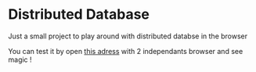 
# Distributed Database

Just a small project to play around with distributed databse in the browser

You can test it by open [this adress](https://distributed-database-chat.netlify.com/) with 2 independants browser and see magic !

